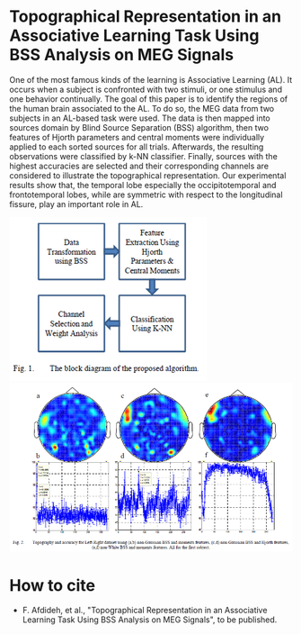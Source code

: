 # Topographical Representation in an Associative Learning Task Using BSS Analysis on MEG Signals

One of the most famous kinds of the learning is Associative Learning (AL). It occurs when a subject is confronted with two stimuli, or one stimulus and one behavior continually. The goal of this paper is to identify the regions of the human brain associated to the AL. To do so, the MEG data from two subjects in an AL-based task were used. The data is then mapped into sources domain by Blind Source Separation (BSS) algorithm, then two features of Hjorth parameters and central moments were individually applied to each sorted sources for all trials. Afterwards, the resulting observations were classified by k-NN classifier. Finally, sources with the highest accuracies are selected and their corresponding channels are considered to illustrate the topographical representation. Our experimental results show that, the temporal lobe especially the occipitotemporal and frontotemporal lobes, while are symmetric with respect to the longitudinal fissure, play an important role in AL.

![](ppt/algo.png)
![](ppt/topo.png)

# How to cite
* F. Afdideh, et al., "Topographical Representation in an Associative Learning Task Using BSS Analysis on MEG Signals", to be published.
